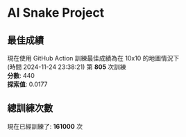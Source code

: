
# AI Snake Project

## **最佳成績**
現在使用 GitHub Action 訓練最佳成績為在 10x10 的地圖情況下  
(時間 2024-11-24 23:38:21) 第 **805** 次訓練  
**分數**: 440  
**探索值**: 0.0177

## 總訓練次數
現在已經訓練了: **161000** 次
